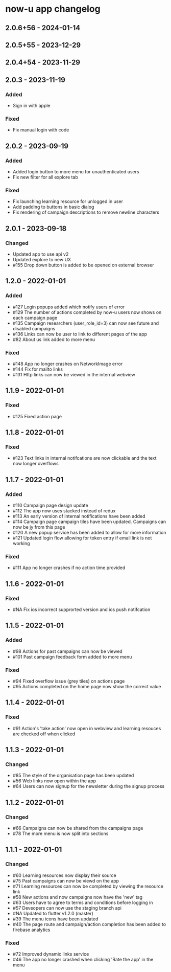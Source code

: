 # now-u app changelog
## 2.0.6+56 - 2024-01-14
## 2.0.5+55 - 2023-12-29
## 2.0.4+54 - 2023-11-29
## 2.0.3 - 2023-11-19
### Added
- Sign in with apple

### Fixed
- Fix manual login with code

## 2.0.2 - 2023-09-19
### Added
- Added login button to more menu for unauthenticated users
- Fix new filter for all explore tab

### Fixed
- Fix launching learning resource for unlogged in user
- Add padding to buttons in basic dialog
- Fix rendering of campaign descriptions to remove newline characters

## 2.0.1 - 2023-09-18
### Changed
- Updated app to use api v2
- Updated explore to new UX
- \#155 Drop down button is added to be opened on external browser

## 1.2.0 - 2022-01-01
### Added
- \#127 Login popups added which notify users of error
- \#129 The number of actions completed by now-u users now shows on each campaign page
- \#135 Campaign researchers (user\_role\_id=3) can now see future and disabled campaigns
- \#136 Links can now be user to link to different pages of the app
- \#82 About us link added to more menu

### Fixed
- \#148 App no longer crashes on NetworkImage error
- \#144 Fix for mailto links
- \#131 Http links can now be viewed in the internal webview

## 1.1.9 - 2022-01-01
### Fixed
- \#125 Fixed action page

## 1.1.8 - 2022-01-01
### Fixed
- \#123 Text links in internal notifcations are now clickable and the text now longer overflows

## 1.1.7 - 2022-01-01
### Added
- \#110 Campaign page design update
- \#112 The app now uses stacked instead of redux
- \#113 An early version of internal notifications have been added
- \#114 Campaign page campaign tiles have been updated. Campaigns can now be jy from this page
- \#120 A new popup service has been added to allow for more information
- \#121 Updated login flow allowing for token entry if email link is not working

### Fixed
- \#111 App no longer crashes if no action time provided

## 1.1.6 - 2022-01-01
### Fixed
- \#NA Fix ios incorrect supprorted version and ios push notifcation

## 1.1.5 - 2022-01-01
### Added
- \#98 Actions for past campaigns can now be viewed
- \#101 Past campaign feedback form added to more menu

### Fixed
- \#94 Fixed overflow issue (grey tiles) on actions page
- \#95 Actions completed on the home page now show the correct value

## 1.1.4 - 2022-01-01
### Fixed
- \#91 Action's 'take action' now open in webview and learning resouces are checked off when clicked

## 1.1.3 - 2022-01-01
### Changed
- \#85 The style of the organisation page has been updated
- \#56 Web links now open within the app
- \#64 Users can now signup for the newsletter during the signup process

## 1.1.2 - 2022-01-01
### Changed
- \#66 Campaigns can now be shared from the campaigns page
- \#78 The more menu is now split into sections

## 1.1.1 - 2022-01-01
### Changed
- \#60 Learning resources now display their source
- \#75 Past campaigns can now be viewd on the app
- \#71 Learning resources can now be completed by viewing the resource link
- \#58 New actions and now campaigns now have the 'new' tag
- \#63 Users have to agree to terms and conditions before logging in
- \#57 Deveopers can now use the staging branch api
- \#NA Updated to flutter v1.2.0 (master)
- \#39 The menu icons have been updated
- \#40 The page route and campaign/action completion has been added to firebase analytics

### Fixed
- \#72 Improved dynamic links service
- \#46 The app no longer crashed when clicking 'Rate the app' in the menu
